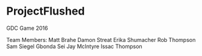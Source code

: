 # ProjectFlushed
GDC Game 2016

Team Members:
Matt Brahe
Damon Streat
Erika Shumacher
Rob Thompson
Sam Siegel
Gbonda Sei
Jay McIntyre
Issac Thompson

